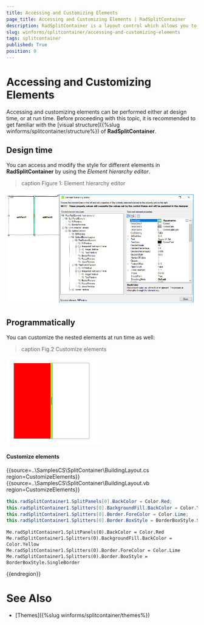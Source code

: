 ```yaml
---
title: Accessing and Customizing Elements
page_title: Accessing and Customizing Elements | RadSplitContainer
description: RadSplitContainer is a layout control which allows you to add many container panels to a form, separated by splitter(s).
slug: winforms/splitcontainer/accessing-and-customizing-elements
tags: splitcontainer
published: True
position: 0 
---
```


# Accessing and Customizing Elements
 
Accessing and customizing elements can be performed either at design time, or at run time. Before proceeding with this topic, it is recommended to get familiar with the [visual structure]({%slug winforms/splitcontainer/structure%}) of **RadSplitContainer**.
      

## Design time

You can access and modify the style for different elements in **RadSplitContainer** by using the *Element hierarchy editor*.

>caption Figure 1: Element hierarchy editor

![splitcontainer-accessing-and-customizing-elements 001](images/splitcontainer-accessing-and-customizing-elements001.png)

## Programmatically

You can customize the nested elements at run time as well:

>caption Fig.2 Customize elements

![splitcontainer-accessing-and-customizing-elements 002](images/splitcontainer-accessing-and-customizing-elements002.png)

#### Customize elements 

{{source=..\SamplesCS\SplitContainer\BuildingLayout.cs region=CustomizeElements}} 
{{source=..\SamplesCS\SplitContainer\BuildingLayout.vb region=CustomizeElements}} 

````C#
this.radSplitContainer1.SplitPanels[0].BackColor = Color.Red;
this.radSplitContainer1.Splitters[0].BackgroundFill.BackColor = Color.Yellow;
this.radSplitContainer1.Splitters[0].Border.ForeColor = Color.Lime;
this.radSplitContainer1.Splitters[0].Border.BoxStyle = BorderBoxStyle.SingleBorder;

````
````VB.NET
Me.radSplitContainer1.SplitPanels(0).BackColor = Color.Red
Me.radSplitContainer1.Splitters(0).BackgroundFill.BackColor = Color.Yellow
Me.radSplitContainer1.Splitters(0).Border.ForeColor = Color.Lime
Me.radSplitContainer1.Splitters(0).Border.BoxStyle = BorderBoxStyle.SingleBorder

````

{{endregion}}  

# See Also

* [Themes]({%slug winforms/splitcontainer/themes%})	